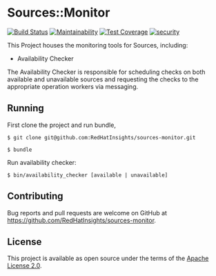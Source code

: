 # Sources::Monitor

[![Build Status](https://api.travis-ci.com/RedHatInsights/sources-monitor.svg)](https://travis-ci.com/RedHatInsights/sources-monitor)
[![Maintainability](https://api.codeclimate.com/v1/badges/f9bf0e45949cd681cee1/maintainability)](https://codeclimate.com/github/RedHatInsights/sources-monitor/maintainability)
[![Test Coverage](https://api.codeclimate.com/v1/badges/f9bf0e45949cd681cee1/test_coverage)](https://codeclimate.com/github/RedHatInsights/sources-monitor/test_coverage)
[![security](https://hakiri.io/github/RedHatInsights/sources-monitor/master.svg)](https://hakiri.io/github/RedHatInsights/sources-monitor/master)

This Project houses the monitoring tools for Sources, including:
- Availability Checker

The Availability Checker is responsible for scheduling checks on both available and unavailable sources and
requesting the checks to the appropriate operation workers via messaging.

## Running

First clone the project and run bundle,

    $ git clone git@github.com:RedHatInsights/sources-monitor.git

    $ bundle

Run availability checker:

    $ bin/availability_checker [available | unavailable]


## Contributing

Bug reports and pull requests are welcome on GitHub at https://github.com/RedHatInsights/sources-monitor.

## License

This project is available as open source under the terms of the [Apache License 2.0](http://www.apache.org/licenses/LICENSE-2.0).
